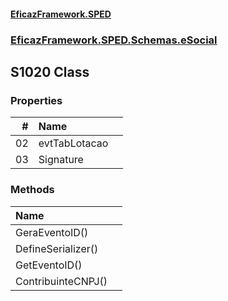 #### [EficazFramework.SPED](EficazFrameworkSPED.md 'EficazFramework SPED')
### [EficazFramework.SPED.Schemas.eSocial](EficazFramework.SPED.Schemas.eSocial.md 'EficazFramework.SPED.Schemas.eSocial')

## S1020 Class
### Properties

| # | Name | |
| ---: | :--- | :--- |
| 02 | evtTabLotacao |  |
| 03 | Signature |  |
### Methods

| Name | |
| :--- | :--- |
| GeraEventoID() |  |
| DefineSerializer() |  |
| GetEventoID() |  |
| ContribuinteCNPJ() |  |
